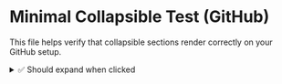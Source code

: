 # Minimal Collapsible Test (GitHub)

This file helps verify that collapsible sections render correctly on your GitHub setup.

<details>
  <summary>✅ Should expand when clicked</summary>

If you can read this paragraph after clicking, collapsible sections work in your renderer.

- Bullet 1
- Bullet 2

</details>
